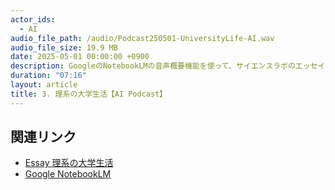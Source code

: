 ```yaml
---
actor_ids:
  - AI
audio_file_path: /audio/Podcast250501-UniversityLife-AI.wav
audio_file_size: 19.9 MB
date: 2025-05-01 00:00:00 +0900
description: GoogleのNotebookLMの音声概要機能を使って、サイエンスラボのエッセイ「理系の大学生活」のPodcastを生成しました。理系の大学に進んだ場合の大学生活の様子がよくわかると思います。ぜひ聞いてみてください。　
duration: "07:16"
layout: article
title: 3. 理系の大学生活【AI Podcast】
---
```


## 関連リンク

- [Essay 理系の大学生活](https://www.kitakyusciencegirl.org/2021/03/31/essay-%E7%90%86%E7%B3%BB%E3%81%AE%E5%A4%A7%E5%AD%A6%E7%94%9F%E6%B4%BB/)
- [Google NotebookLM](https://notebooklm.google/)
